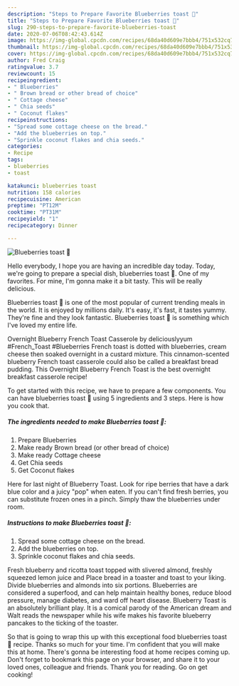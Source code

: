 ```yaml
---
description: "Steps to Prepare Favorite Blueberries toast 💜"
title: "Steps to Prepare Favorite Blueberries toast 💜"
slug: 290-steps-to-prepare-favorite-blueberries-toast
date: 2020-07-06T08:42:43.614Z
image: https://img-global.cpcdn.com/recipes/68da40d609e7bbb4/751x532cq70/blueberries-toast-💜-recipe-main-photo.jpg
thumbnail: https://img-global.cpcdn.com/recipes/68da40d609e7bbb4/751x532cq70/blueberries-toast-💜-recipe-main-photo.jpg
cover: https://img-global.cpcdn.com/recipes/68da40d609e7bbb4/751x532cq70/blueberries-toast-💜-recipe-main-photo.jpg
author: Fred Craig
ratingvalue: 3.7
reviewcount: 15
recipeingredient:
- " Blueberries"
- " Brown bread or other bread of choice"
- " Cottage cheese"
- " Chia seeds"
- " Coconut flakes"
recipeinstructions:
- "Spread some cottage cheese on the bread."
- "Add the blueberries on top."
- "Sprinkle coconut flakes and chia seeds."
categories:
- Recipe
tags:
- blueberries
- toast

katakunci: blueberries toast 
nutrition: 158 calories
recipecuisine: American
preptime: "PT12M"
cooktime: "PT31M"
recipeyield: "1"
recipecategory: Dinner

---
```



![Blueberries toast 💜](https://img-global.cpcdn.com/recipes/68da40d609e7bbb4/751x532cq70/blueberries-toast-💜-recipe-main-photo.jpg)

Hello everybody, I hope you are having an incredible day today. Today, we're going to prepare a special dish, blueberries toast 💜. One of my favorites. For mine, I'm gonna make it a bit tasty. This will be really delicious.

Blueberries toast 💜 is one of the most popular of current trending meals in the world. It is enjoyed by millions daily. It's easy, it's fast, it tastes yummy. They're fine and they look fantastic. Blueberries toast 💜 is something which I've loved my entire life.

Overnight Blueberry French Toast Casserole by deliciouslyyum #French_Toast #Blueberries French toast is dotted with blueberries, cream cheese then soaked overnight in a custard mixture. This cinnamon-scented blueberry French toast casserole could also be called a breakfast bread pudding. This Overnight Blueberry French Toast is the best overnight breakfast casserole recipe!


To get started with this recipe, we have to prepare a few components. You can have blueberries toast 💜 using 5 ingredients and 3 steps. Here is how you cook that.

<!--inarticleads1-->

##### The ingredients needed to make Blueberries toast 💜:

1. Prepare  Blueberries
1. Make ready  Brown bread (or other bread of choice)
1. Make ready  Cottage cheese
1. Get  Chia seeds
1. Get  Coconut flakes


Here for last night of Blueberry Toast. Look for ripe berries that have a dark blue color and a juicy &#34;pop&#34; when eaten. If you can&#39;t find fresh berries, you can substitute frozen ones in a pinch. Simply thaw the blueberries under room. 

<!--inarticleads2-->

##### Instructions to make Blueberries toast 💜:

1. Spread some cottage cheese on the bread.
1. Add the blueberries on top.
1. Sprinkle coconut flakes and chia seeds.


Fresh blueberry and ricotta toast topped with slivered almond, freshly squeezed lemon juice and Place bread in a toaster and toast to your liking. Divide blueberries and almonds into six portions. Blueberries are considered a superfood, and can help maintain healthy bones, reduce blood pressure, manage diabetes, and ward off heart disease. Blueberry Toast is an absolutely brilliant play. It is a comical parody of the American dream and Walt reads the newspaper while his wife makes his favorite blueberry pancakes to the ticking of the toaster. 

So that is going to wrap this up with this exceptional food blueberries toast 💜 recipe. Thanks so much for your time. I'm confident that you will make this at home. There's gonna be interesting food at home recipes coming up. Don't forget to bookmark this page on your browser, and share it to your loved ones, colleague and friends. Thank you for reading. Go on get cooking!
